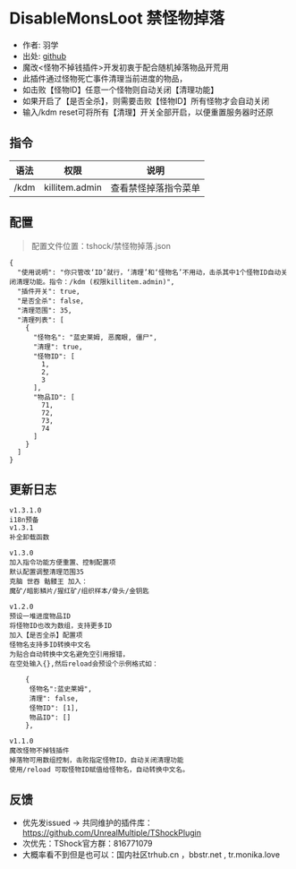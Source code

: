 # DisableMonsLoot 禁怪物掉落

- 作者: 羽学
- 出处: [github](https://gitee.com/Crafty/bean-points)
- 魔改<怪物不掉钱插件>开发初衷于配合随机掉落物品开荒用
- 此插件通过怪物死亡事件清理当前进度的物品，
- 如击败【怪物ID】任意一个怪物则自动关闭【清理功能】
- 如果开启了【是否全杀】，则需要击败【怪物ID】所有怪物才会自动关闭
- 输入/kdm reset可将所有【清理】开关全部开启，以便重置服务器时还原

## 指令

| 语法   |       权限       |     说明     |
|------|:--------------:|:----------:|
| /kdm | killitem.admin | 查看禁怪掉落指令菜单 |

## 配置
> 配置文件位置：tshock/禁怪物掉落.json
```json5
{
  "使用说明": "你只管改‘ID’就行，‘清理’和‘怪物名’不用动，击杀其中1个怪物ID自动关闭清理功能。指令：/kdm (权限killitem.admin)",
  "插件开关": true,
  "是否全杀": false,
  "清理范围": 35,
  "清理列表": [
    {
      "怪物名": "蓝史莱姆, 恶魔眼, 僵尸",
      "清理": true,
      "怪物ID": [
        1,
        2,
        3
      ],
      "物品ID": [
        71,
        72,
        73,
        74
      ]
    }
  ]
}
```

## 更新日志
```
v1.3.1.0
i18n预备
v1.3.1
补全卸载函数

v1.3.0
加入指令功能方便重置、控制配置项
默认配置调整清理范围35
克脑 世吞 骷髅王 加入：
魔矿/暗影鳞片/猩红矿/组织样本/骨头/金钥匙

v1.2.0
预设一堆进度物品ID
将怪物ID也改为数组，支持更多ID
加入【是否全杀】配置项
怪物名支持多ID转换中文名
为贴合自动转换中文名避免空引用报错，
在空处输入{},然后reload会预设个示例格式如：

    {
     怪物名":蓝史莱姆",
     清理": false,
     怪物ID": [1],
     物品ID": []
    },

v1.1.0
魔改怪物不掉钱插件
掉落物可用数组控制，击败指定怪物ID，自动关闭清理功能
使用/reload 可取怪物ID赋值给怪物名，自动转换中文名。
```

## 反馈
- 优先发issued -> 共同维护的插件库：https://github.com/UnrealMultiple/TShockPlugin
- 次优先：TShock官方群：816771079
- 大概率看不到但是也可以：国内社区trhub.cn ，bbstr.net , tr.monika.love
